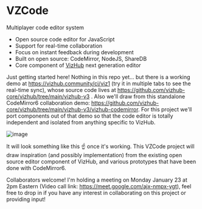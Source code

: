 # VZCode
Multiplayer code editor system

 * Open source code editor for JavaScript
 * Support for real-time collaboration
 * Focus on instant feedback during development
 * Built on open source: CodeMirror, NodeJS, ShareDB 
 * Core component of [VizHub](https://vizhub.com/) next generation editor

Just getting started here! Nothing in this repo yet... but there is a working demo at https://vizhub.community/ci/viz1 (try it in multiple tabs to see the real-time sync), whose source code lives at https://github.com/vizhub-core/vizhub/tree/main/vizhub-v3 . Also we'll draw from this standalone CodeMirror6 collaboration demo: https://github.com/vizhub-core/vizhub/tree/main/vizhub-v3/vizhub-codemirror. For this project we'll port components out of that demo so that the code editor is totally independent and isolated from anything specific to VizHub.

![image](https://user-images.githubusercontent.com/68416/213894278-51c7c9a9-dc11-42bc-ba10-c23109c473cd.png)

It will look something like this ☝️ once it's working. This VZCode project will draw inspiration (and possibly implementation) from the existing open source editor component of VizHub, and various prototypes that have been done with CodeMirror6.

Collaborators welcome! I'm holding a meeting on Monday January 23 at 2pm Eastern (Video call link: https://meet.google.com/ajx-nmpx-ygt), feel free to drop in if you have any interest in collaborating on this project or providing input!
